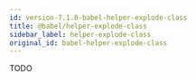 ```yaml
---
id: version-7.1.0-babel-helper-explode-class
title: @babel/helper-explode-class
sidebar_label: helper-explode-class
original_id: babel-helper-explode-class
---
```


TODO

